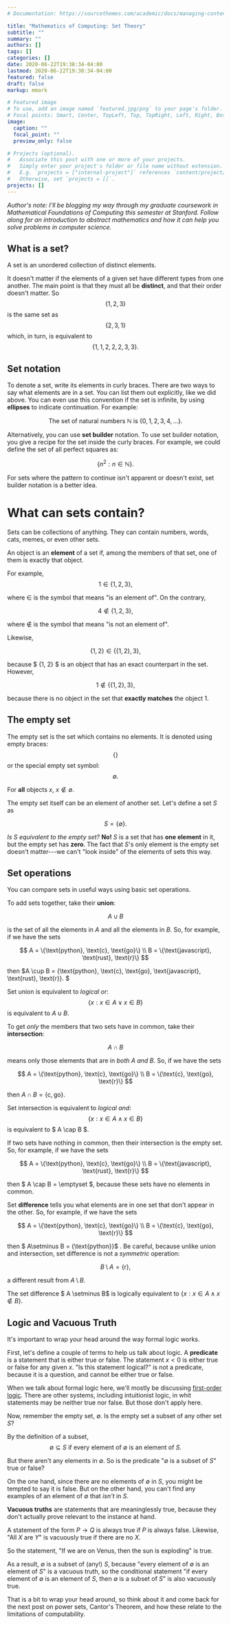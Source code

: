 ```yaml
---
# Documentation: https://sourcethemes.com/academic/docs/managing-content/

title: "Mathematics of Computing: Set Theory"
subtitle: ""
summary: ""
authors: []
tags: []
categories: []
date: 2020-06-22T19:38:34-04:00
lastmod: 2020-06-22T19:38:34-04:00
featured: false
draft: false
markup: mmark

# Featured image
# To use, add an image named `featured.jpg/png` to your page's folder.
# Focal points: Smart, Center, TopLeft, Top, TopRight, Left, Right, BottomLeft, Bottom, BottomRight.
image:
  caption: ""
  focal_point: ""
  preview_only: false

# Projects (optional).
#   Associate this post with one or more of your projects.
#   Simply enter your project's folder or file name without extension.
#   E.g. `projects = ["internal-project"]` references `content/project/deep-learning/index.md`.
#   Otherwise, set `projects = []`.
projects: []
---
```


_Author's note: I'll be blogging my way through my graduate coursework in Mathematical Foundations of Computing this semester at Stanford. Follow along for an introduction to abstract mathematics and how it can help you solve problems in computer science._

## What is a set?

A set is an unordered collection of distinct elements.

It doesn't matter if the elements of a given set have different types from one another. The main point is that they must all be __distinct__, and that their order doesn't matter. So $$ \{1, 2, 3\} $$ is the same set as $$ \{2, 3, 1\} $$ which, in turn, is equivalent to $$ \{1, 1, 2, 2, 2, 3, 3\}. $$

## Set notation

To denote a set, write its elements in curly braces. There are two ways to say what elements are in a set. You can list them out explicitly, like we did above. You can even use this convention if the set is infinite, by using __ellipses__ to indicate continuation. For example:

$$ \text{The set of natural numbers } \mathbb{N} \text{ is } \{0, 1, 2, 3, 4, \ldots \}. $$

Alternatively, you can use __set builder__ notation. To use set builder notation, you give a recipe for the set inside the curly braces. For example, we could define the set of all perfect squares as:

$$ \{n^2: n \in \mathbb{N}\}. $$

For sets where the pattern to continue isn't apparent or doesn't exist, set builder notation is a better idea.

# What can sets contain?

Sets can be collections of anything. They can contain numbers, words, cats, memes, or even other sets.

An object is an __element__ of a set if, among the members of that set, one of them is exactly that object.

For example, $$ 1 \in \{1, 2, 3\}, $$

where $\in$ is the symbol that means "is an element of". On the contrary,

$$ 4 \notin \{1, 2, 3\}, $$

where $\notin$ is the symbol that means "is not an element of".

Likewise,

$$ \{1, 2\} \in \{\{1, 2\}, 3\}, $$

because $ \{1, 2\} $ is an object that has an exact counterpart in the set. However,

$$ 1 \notin \{\{1, 2\}, 3\}, $$

because there is no object in the set that __exactly matches__ the object $1$.

## The empty set

The empty set is the set which contains no elements. It is denoted using empty braces: $$ \{\} $$ or the special empty set symbol: $$ \emptyset. $$

For __all__ objects $x$, $x \notin \emptyset$.

The empty set itself can be an element of another set. Let's define a set $S$ as

$$ S = \{\emptyset\}. $$

_Is $S$ equivalent to the empty set?_ __No!__ $S$ is a set that has __one element__ in it, but the empty set has __zero__. The fact that $S$'s only element is the empty set doesn't matter---we can't "look inside" of the elements of sets this way.

## Set operations

You can compare sets in useful ways using basic set operations.

To add sets together, take their __union__:

$$ A \cup B $$

is the set of all the elements in $A$ and all the elements in $B$. So, for example, if we have the sets

$$ A = \{\text{python}, \text{c}, \text{go}\} \\
 B = \{\text{javascript}, \text{rust}, \text{r}\} $$

 then $A \cup B = \{\text{python}, \text{c}, \text{go}, \text{javascript}, \text{rust}, \text{r}\}. $

Set union is equivalent to _logical or_: $$ \{x: x \in A \lor x \in B\} $$ is equivalent to $A \cup B$.

To get _only_ the members that two sets have in common, take their __intersection__:

$$ A \cap B $$

means only those elements that are in _both_ $A$ _and_ $B$. So, if we have the sets 

$$ A = \{\text{python}, \text{c}, \text{go}\} \\
 B = \{\text{c}, \text{go}, \text{r}\} $$

then $A \cap B = \{\text{c}, \text{go}\}$.

Set intersection is equivalent to _logical and_: $$ \{x: x \in A \land x \in B \} $$ is equivalent to $ A \cap B $.

If two sets have nothing in common, then their intersection is the empty set. So, for example, if we have the sets

$$ A = \{\text{python}, \text{c}, \text{go}\} \\
 B = \{\text{javascript}, \text{rust}, \text{r}\} $$

 then $ A \cap B = \emptyset $, because these sets have no elements in common.

Set __difference__ tells you what elements are in one set that don't appear in the other. So, for example, if we have the sets

$$ A = \{\text{python}, \text{c}, \text{go}\} \\
 B = \{\text{c}, \text{go}, \text{r}\} $$

then $ A\setminus B = \{\text{python}\}$ . Be careful, because unlike union and intersection, set difference is not a _symmetric_ operation:

$$ B \setminus A = \{\text{r}\}, $$

a different result from $A \setminus B$.

The set difference $ A \setminus B$ is logically equivalent to $\{x: x \in A \land x \notin B\}$.

## Logic and Vacuous Truth

It's important to wrap your head around the way formal logic works.

First, let's define a couple of terms to help us talk about logic. A __predicate__ is a statement that is either true or false. The statement $x < 0$ is either true or false for any given $x$. "Is this statement logical?" is not a predicate, because it is a question, and cannot be either true or false.

When we talk about formal logic here, we'll mostly be discussing [first-order logic](https://github.com/OpenLogicProject/forallx). There are other systems, including intuitionist logic, in whit statements may be neither true nor false. But those don't apply here.

Now, remember the empty set, $\emptyset$. Is the empty set a subset of any other set $S$?

By the definition of a subset, $$\emptyset \subseteq S \text{ if every element of } \emptyset \text{ is an element of } S. $$

But there aren't any elements in $\emptyset$. So is the predicate "$\emptyset$ is a subset of $S$" true or false?

On the one hand, since there are no elements of $\emptyset$ in $S$, you might be tempted to say it is false. But on the other hand, you can't find any examples of an element of $\emptyset$ that _isn't_ in $S$.

__Vacuous truths__ are statements that are meaninglessly true, because they don't actually prove relevant to the instance at hand.

A statement of the form $P \rightarrow Q$ is always true if $P$ is always false. Likewise, "All $X$ are $Y$" is vacuously true if there are no $X$.

So the statement, "If we are on Venus, then the sun is exploding" is true.

As a result, $\emptyset$ is a subset of (any!) $S$, because "every element of $\emptyset$ is an element of $S$" is a vacuous truth, so the conditional statement "if every element of $\emptyset$ is an element of $S$, then $\emptyset$ is a subset of $S$" is also vacuously true.

That is a bit to wrap your head around, so think about it and come back for the next post on power sets, Cantor's Theorem, and how these relate to the limitations of computability.
